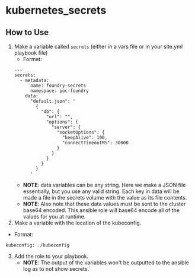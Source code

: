 # kubernetes_secrets

## How to Use
1. Make a variable called `secrets` (either in a vars file or in your site.yml playbook file)
    * Format:
    ```
    ---
    secrets:
      - metadata:
          name: foundry-secrets
          namespace: poc-foundry
        data:
          "default.json": '
            {
              "db": {
                "url": "",
                "options": {
                  "server": {
                    "socketOptions": {
                      "keepAlive": 100,
                      "connectTimeoutMS": 30000
                    }
                  }
                }
              }
            }
          '
    ```
    * **NOTE**: data variables can be any string. Here we make a JSON file essentially, but you use any valid string. Each key in data will be made a file in the secrets volume with the value as its file contents.
    * **NOTE**: Also note that these data values must be sent to the cluster base64 encoded. This ansible role will base64 encode all of the values for you at runtime.
2. Make a variable with the location of the kubeconfig.
  * Format:
  ```
  kubeconfig: ./kubeconfig
  ```
3. Add the role to your playbook.
    * **NOTE**: The output of the variables won't be outputted to the ansible log as to not show secrets.
